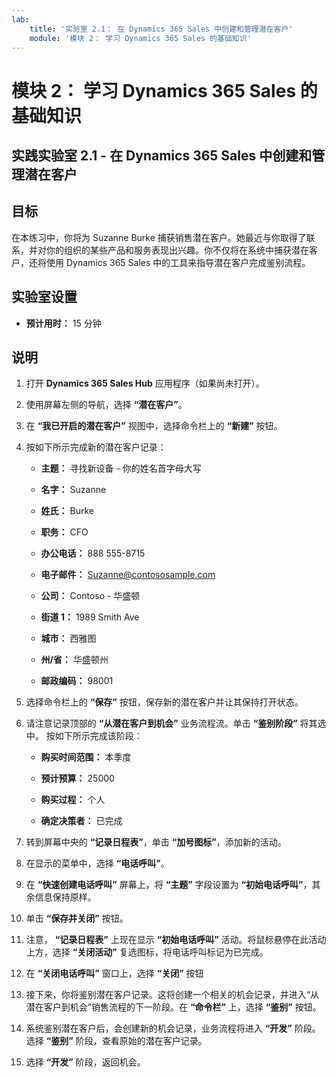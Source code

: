 ```yaml
---
lab:
    title: '实验室 2.1： 在 Dynamics 365 Sales 中创建和管理潜在客户'
    module: '模块 2： 学习 Dynamics 365 Sales 的基础知识'
---
```


模块 2： 学习 Dynamics 365 Sales 的基础知识
========================

## 实践实验室 2.1 - 在 Dynamics 365 Sales 中创建和管理潜在客户

## 目标

在本练习中，你将为 Suzanne Burke 捕获销售潜在客户。她最近与你取得了联系，并对你的组织的某些产品和服务表现出兴趣。你不仅将在系统中捕获潜在客户，还将使用 Dynamics 365 Sales 中的工具来指导潜在客户完成鉴别流程。


## 实验室设置

  - **预计用时：** 15 分钟

## 说明

1. 打开 **Dynamics 365 Sales Hub** 应用程序（如果尚未打开）。 

2. 使用屏幕左侧的导航，选择 **“潜在客户”**。 

3. 在 **“我已开启的潜在客户”** 视图中，选择命令栏上的 **“新建”** 按钮。

4. 按如下所示完成新的潜在客户记录：

	- **主题：** 寻找新设备 - 你的姓名首字母大写

	- **名字：** Suzanne

	- **姓氏：** Burke

	- **职务：** CFO

	- **办公电话：** 888 555-8715

	- **电子邮件：** Suzanne@contososample.com

	- **公司：** Contoso - 华盛顿

	- **街道 1：** 1989 Smith Ave

	- **城市：** 西雅图

	- **州/省：** 华盛顿州

	- **邮政编码：** 98001 

5. 选择命令栏上的 **“保存”** 按钮，保存新的潜在客户并让其保持打开状态。

6. 请注意记录顶部的 **“从潜在客户到机会”** 业务流程流。单击 **“鉴别阶段”** 将其选中。 按如下所示完成该阶段：

	- **购买时间范围：** 本季度

	- **预计预算：** 25000 

	- **购买过程：** 个人

	- **确定决策者：** 已完成

7. 转到屏幕中央的 **“记录日程表”**，单击 **“加号图标”**，添加新的活动。 

8. 在显示的菜单中，选择 **“电话呼叫”**。

9. 在 **“快速创建电话呼叫”** 屏幕上，将 **“主题”** 字段设置为 **“初始电话呼叫”**，其余信息保持原样。 

10. 单击 **“保存并关闭”** 按钮。

11. 注意， **“记录日程表”** 上现在显示 **“初始电话呼叫”** 活动。将鼠标悬停在此活动上方，选择 **“关闭活动”** 复选图标，将电话呼叫标记为已完成。

12. 在 **“关闭电话呼叫”** 窗口上，选择 **“关闭”** 按钮 

13. 接下来，你将鉴别潜在客户记录。这将创建一个相关的机会记录，并进入“从潜在客户到机会”销售流程的下一阶段。在 **“命令栏”** 上，选择 **“鉴别”** 按钮。 

14. 系统鉴别潜在客户后，会创建新的机会记录，业务流程将进入 **“开发”** 阶段。 选择 **“鉴别”** 阶段，查看原始的潜在客户记录。

15. 选择 **“开发”** 阶段，返回机会。
